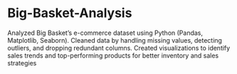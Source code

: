 # Big-Basket-Analysis
Analyzed Big Basket’s e-commerce dataset using Python (Pandas, Matplotlib, Seaborn). Cleaned data by handling missing values, detecting outliers, and dropping redundant columns. Created visualizations to identify sales trends and top-performing products for better inventory and sales strategies
